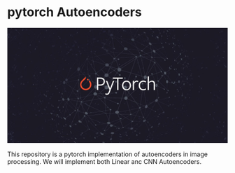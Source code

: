 # pytorch Autoencoders

<div align="center">
    <img src="assets/img/pytorch.png" width="800px"> </div>


This repository is a pytorch implementation of autoencoders in image processing. We will implement both Linear anc CNN Autoencoders.
